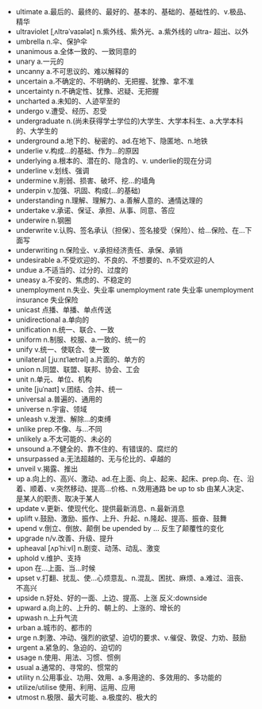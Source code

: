 - ultimate a.最后的、最终的、最好的、基本的、基础的、基础性的、v.极品、精华
- ultraviolet [ˌʌltrəˈvaɪələt] n.紫外线、紫外光、a.紫外线的  ultra- 超出、以外
- umbrella n.伞、保护伞
- unanimous a.全体一致的、一致同意的
- unary a.一元的
- uncanny a.不可思议的、难以解释的
- uncertain a.不确定的、不明确的、无把握、犹豫、拿不准
- uncertainty n.不确定性、犹豫、迟疑、无把握
- uncharted a.未知的、人迹罕至的
- undergo v.遭受、经历、忍受
- undergraduate n.(尚未获得学士学位的)大学生、大学本科生、a.大学本科的、大学生的
- underground a.地下的、秘密的、ad.在地下、隐匿地、n.地铁
- underlie v.构成...的基础、作为...的原因  
- underlying a.根本的、潜在的、隐含的、v. underlie的现在分词
- underline v.划线、强调
- undermine v.削弱、损害、破坏、挖...的墙角
- underpin v.加强、巩固、构成(...的基础)
- understanding n.理解、理解力、a.善解人意的、通情达理的
- undertake v.承诺、保证、承担、从事、同意、答应
- underwire n.钢圈
- underwrite v.认购、签名承认（担保）、签名接受（保险）、给...保险、在...下面写
- underwriting n.保险业、v.承担经济责任、承保、承销
- undesirable a.不受欢迎的、不良的、不想要的、n.不受欢迎的人
- undue a.不适当的、过分的、过度的
- uneasy a.不安的、焦虑的、不稳定的
- unemployment n.失业、失业率  unemployment rate 失业率  unemployment insurance 失业保险
- unicast 点播、单播、单点传送
- unidirectional a.单向的
- unification n.统一、联合、一致
- uniform n.制服、校服、a.一致的、统一的
- unify v.统一、使联合、使一致
- unilateral [ˌjuːnɪˈlætrəl] a.片面的、单方的
- union n.同盟、联盟、联邦、协会、工会
- unit n.单元、单位、机构
- unite [juˈnaɪt] v.团结、合并、统一
- universal a.普遍的、通用的
- universe n.宇宙、领域
- unleash v.发泄、解除...的束缚
- unlike prep.不像、与...不同
- unlikely a.不太可能的、未必的
- unsound a.不健全的、靠不住的、有错误的、腐烂的
- unsurpassed a.无法超越的、无与伦比的、卓越的
- unveil v.揭露、推出
- up a.向上的、高兴、激动、ad.在上面、向上、起来、起床、prep.向、在、沿着、顺着、v.突然移动、提高...价格、n.效用通路  be up to sb 由某人决定、是某人的职责、取决于某人
- update v.更新、使现代化、提供最新消息、n.最新消息
- uplift v.鼓励、激励、振作、上升、升起、n.隆起、提高、振奋、鼓舞
- upend v.倒立、倒放、颠倒 be upended by ... 反生了颠覆性的变化
- upgrade n/v.改善、升级、提升
- upheaval [ʌpˈhiːvl] n.剧变、动荡、动乱、激变
- uphold v.维护、支持
- upon 在...上面、当...时候
- upset v.打翻、扰乱、使...心烦意乱、n.混乱、困扰、麻烦、a.难过、沮丧、不高兴
- upside n.好处、好的一面、上边、提高、上涨   反义:downside
- upward a.向上的、上升的、朝上的、上涨的、增长的
- upwash n.上升气流
- urban a.城市的、都市的
- urge n.刺激、冲动、强烈的欲望、迫切的要求、v.催促、敦促、力劝、鼓励
- urgent a.紧急的、急迫的、迫切的
- usage n.使用、用法、习惯、惯例
- usual a.通常的、寻常的、惯常的
- utility n.公用事业、功用、效用、a.多用途的、多效用的、多功能的
- utilize/utilise 使用、利用、运用、应用
- utmost n.极限、最大可能、a.极度的、极大的